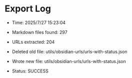 # Export Log
- Time: 2025/7/27 15:23:04

- Markdown files found: 297
- URLs extracted: 204
- Deleted old file: utils/obsidian-urls/urls-with-status.json
- Wrote new file: utils/obsidian-urls/urls-with-status.json
- Status: SUCCESS
